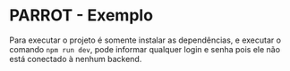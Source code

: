 # PARROT - Exemplo

Para executar o projeto é somente instalar as dependências, e executar o comando `npm run dev`, pode informar qualquer login e senha pois ele não está conectado à nenhum backend.